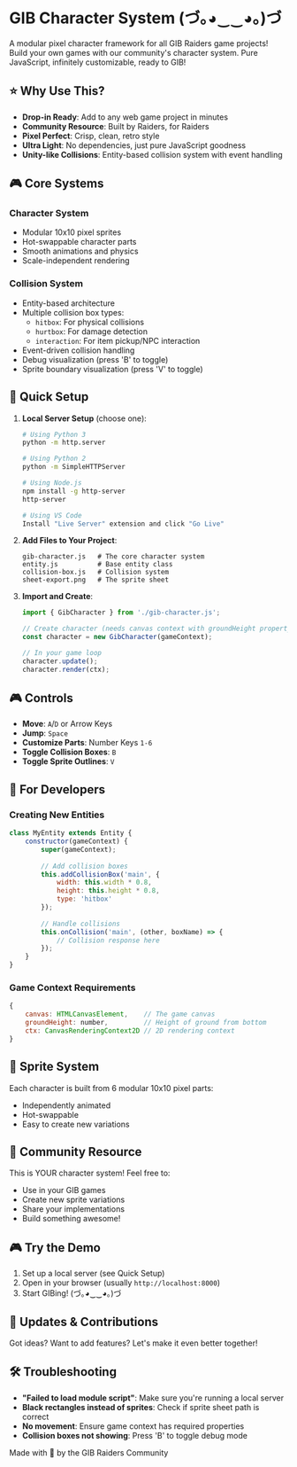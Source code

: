 # GIB Character System (づ｡◕‿‿◕｡)づ

A modular pixel character framework for all GIB Raiders game projects! Build your own games with our community's character system. Pure JavaScript, infinitely customizable, ready to GIB! 

## ⭐ Why Use This?

- **Drop-in Ready**: Add to any web game project in minutes
- **Community Resource**: Built by Raiders, for Raiders
- **Pixel Perfect**: Crisp, clean, retro style
- **Ultra Light**: No dependencies, just pure JavaScript goodness
- **Unity-like Collisions**: Entity-based collision system with event handling

## 🎮 Core Systems

### Character System
- Modular 10x10 pixel sprites
- Hot-swappable character parts
- Smooth animations and physics
- Scale-independent rendering

### Collision System
- Entity-based architecture
- Multiple collision box types:
  - `hitbox`: For physical collisions
  - `hurtbox`: For damage detection
  - `interaction`: For item pickup/NPC interaction
- Event-driven collision handling
- Debug visualization (press 'B' to toggle)
- Sprite boundary visualization (press 'V' to toggle)

## 🔧 Quick Setup

1. **Local Server Setup** (choose one):
   ```bash
   # Using Python 3
   python -m http.server

   # Using Python 2
   python -m SimpleHTTPServer

   # Using Node.js
   npm install -g http-server
   http-server
   
   # Using VS Code
   Install "Live Server" extension and click "Go Live"
   ```

2. **Add Files to Your Project**:
   ```
   gib-character.js   # The core character system
   entity.js          # Base entity class
   collision-box.js   # Collision system
   sheet-export.png   # The sprite sheet
   ```

3. **Import and Create**:
   ```javascript
   import { GibCharacter } from './gib-character.js';

   // Create character (needs canvas context with groundHeight property)
   const character = new GibCharacter(gameContext);

   // In your game loop
   character.update();
   character.render(ctx);
   ```

## 🎮 Controls

- **Move**: `A`/`D` or Arrow Keys
- **Jump**: `Space`
- **Customize Parts**: Number Keys `1-6`
- **Toggle Collision Boxes**: `B`
- **Toggle Sprite Outlines**: `V`

## 🚀 For Developers

### Creating New Entities
```javascript
class MyEntity extends Entity {
    constructor(gameContext) {
        super(gameContext);
        
        // Add collision boxes
        this.addCollisionBox('main', {
            width: this.width * 0.8,
            height: this.height * 0.8,
            type: 'hitbox'
        });
        
        // Handle collisions
        this.onCollision('main', (other, boxName) => {
            // Collision response here
        });
    }
}
```

### Game Context Requirements
```javascript
{
    canvas: HTMLCanvasElement,    // The game canvas
    groundHeight: number,         // Height of ground from bottom
    ctx: CanvasRenderingContext2D // 2D rendering context
}
```

## 🎨 Sprite System

Each character is built from 6 modular 10x10 pixel parts:
- Independently animated
- Hot-swappable
- Easy to create new variations

## 🌟 Community Resource

This is YOUR character system! Feel free to:
- Use in your GIB games
- Create new sprite variations
- Share your implementations
- Build something awesome!

## 🎮 Try the Demo

1. Set up a local server (see Quick Setup)
2. Open in your browser (usually `http://localhost:8000`)
3. Start GIBing! (づ｡◕‿‿◕｡)づ

## 🔄 Updates & Contributions

Got ideas? Want to add features? Let's make it even better together!

## 🛠️ Troubleshooting

- **"Failed to load module script"**: Make sure you're running a local server
- **Black rectangles instead of sprites**: Check if sprite sheet path is correct
- **No movement**: Ensure game context has required properties
- **Collision boxes not showing**: Press 'B' to toggle debug mode

Made with 💜 by the GIB Raiders Community 